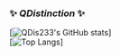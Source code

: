 ### ✨ _QDistinction_ ✨
[![QDis233's GitHub stats](https://github-readme-stats.vercel.app/api?username=qdis233&show_icons=true&theme=dark)]<br>
[![Top Langs](https://github-readme-stats.vercel.app/api/top-langs/?username=qdis233&layout=donut&show_icons=true&theme=dark)]

<!--
**QDis233/QDis233** is a ✨ _special_ ✨ repository because its `README.md` (this file) appears on your GitHub profile.

Here are some ideas to get you started:

- 🔭 I’m currently working on ...
- 🌱 I’m currently learning ...
- 👯 I’m looking to collaborate on ...
- 🤔 I’m looking for help with ...
- 💬 Ask me about ...
- 📫 How to reach me: ...
- 😄 Pronouns: ...
- ⚡ Fun fact: ...
-->
